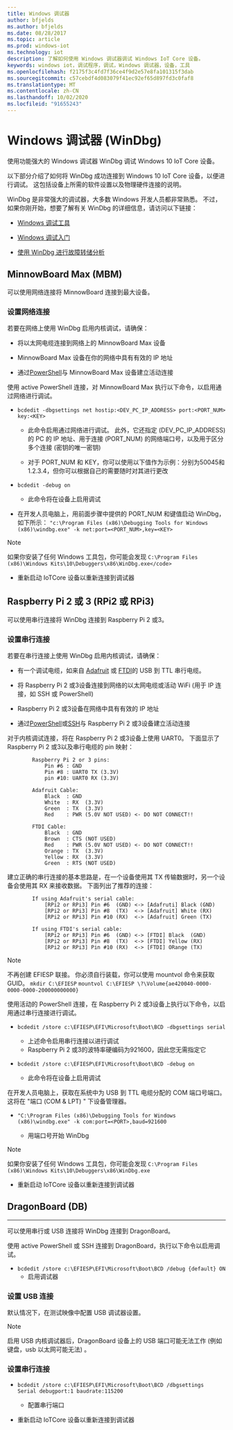 ```yaml
---
title: Windows 调试器
author: bfjelds
ms.author: bfjelds
ms.date: 08/28/2017
ms.topic: article
ms.prod: windows-iot
ms.technology: iot
description: 了解如何使用 Windows 调试器调试 Windows IoT Core 设备。
keywords: windows iot，调试程序，调试，Windows 调试器，设备，工具
ms.openlocfilehash: f2175f3c4fd7f36ce4f9d2e57e8fa101315f3dab
ms.sourcegitcommit: c57cebdf4d083079f41ec92ef65d897fd3c0faf8
ms.translationtype: MT
ms.contentlocale: zh-CN
ms.lasthandoff: 10/02/2020
ms.locfileid: "91655243"
---
```

# <a name="windows-debugger-windbg"></a>Windows 调试器 (WinDbg)
使用功能强大的 Windows 调试器 WinDbg 调试 Windows 10 IoT Core 设备。

以下部分介绍了如何将 WinDbg 成功连接到 Windows 10 IoT Core 设备，以便进行调试。  这包括设备上所需的软件设置以及物理硬件连接的说明。  

WinDbg 是非常强大的调试器，大多数 Windows 开发人员都非常熟悉。  不过，如果你刚开始，想要了解有关 WinDbg 的详细信息，请访问以下链接：

* [Windows 调试工具](https://msdn.microsoft.com/library/windows/hardware/ff551063(v=vs.85).aspx)

* [Windows 调试入门](https://msdn.microsoft.com/library/windows/hardware/mt219729(v=vs.85).aspx)

* [使用 WinDbg 进行故障转储分析](https://msdn.microsoft.com/library/windows/hardware/ff539316(v=vs.85).aspx)


## <a name="minnowboard-max-mbm"></a>MinnowBoard Max (MBM) 

可以使用网络连接将 MinnowBoard 连接到最大设备。

### <a name="setup-network-connection"></a>设置网络连接

若要在网络上使用 WinDbg 启用内核调试，请确保：

* 将以太网电缆连接到网络上的 MinnowBoard Max 设备

* MinnowBoard Max 设备在你的网络中具有有效的 IP 地址

* 通过[PowerShell](../connect-your-device/PowerShell.md)与 MinnowBoard Max 设备建立活动连接

使用 active PowerShell 连接，对 MinnowBoard Max 执行以下命令，以启用通过网络进行调试。

* `bcdedit -dbgsettings net hostip:<DEV_PC_IP_ADDRESS> port:<PORT_NUM> key:<KEY>`

    * 此命令启用通过网络进行调试。  此外，它还指定 (DEV_PC_IP_ADDRESS) 的 PC 的 IP 地址、用于连接 (PORT_NUM) 的网络端口号，以及用于区分多个连接 (密钥的唯一密钥) 

    * 对于 PORT_NUM 和 KEY，你可以使用以下值作为示例：分别为50045和1.2.3.4，但你可以根据自己的需要随时对其进行更改

* `bcdedit -debug on`

    * 此命令将在设备上启用调试

* 在开发人员电脑上，用前面步骤中提供的 PORT_NUM 和键值启动 WinDbg，如下所示： `"c:\Program Files (x86)\Debugging Tools for Windows (x86)\windbg.exe" -k net:port=<PORT_NUM>,key=<KEY>`

> [!NOTE]
> 如果你安装了任何 Windows 工具包，你可能会发现 `C:\Program Files (x86)\Windows Kits\10\Debuggers\x86\WinDbg.exe</code>`

* 重新启动 IoTCore 设备以重新连接到调试器

## <a name="raspberry-pi-2-or-3-rpi2-or-rpi3"></a>Raspberry Pi 2 或 3 (RPi2 或 RPi3) 

可以使用串行连接将 WinDbg 连接到 Raspberry Pi 2 或3。

### <a name="setup-serial-connection"></a>设置串行连接

若要在串行连接上使用 WinDbg 启用内核调试，请确保：

* 有一个调试电缆，如来自 [Adafruit](https://www.adafruit.com/product/954) 或 [FTDI](http://shop.clickandbuild.com/cnb/shop/ftdichip?productID=53&op=catalogue-product_info-null&prodCategoryID=105)的 USB 到 TTL 串行电缆。

* 将 Raspberry Pi 2 或3设备连接到网络的以太网电缆或活动 WiFi (用于 IP 连接，如 SSH 或 PowerShell) 

* Raspberry Pi 2 或3设备在网络中具有有效的 IP 地址

* 通过[PowerShell](../connect-your-device/PowerShell.md)或[SSH](../connect-your-device/SSH.md)与 Raspberry Pi 2 或3设备建立活动连接

对于内核调试连接，将在 Raspberry Pi 2 或3设备上使用 UART0。  下面显示了 Raspberry Pi 2 或3以及串行电缆的 pin 映射：
```
        Raspberry Pi 2 or 3 pins:
            Pin #6 : GND
            Pin #8 : UART0 TX (3.3V)
            pin #10: UART0 RX (3.3V)

        Adafruit Cable:
            Black  : GND
            White  : RX  (3.3V)
            Green  : TX  (3.3V)
            Red    : PWR (5.0V NOT USED) <- DO NOT CONNECT!!

        FTDI Cable:
            Black  : GND
            Brown  : CTS (NOT USED)
            Red    : PWR (5.0V NOT USED) <- DO NOT CONNECT!!
            Orange : TX  (3.3V)
            Yellow : RX  (3.3V)
            Green  : RTS (NOT USED)
```         
建立正确的串行连接的基本思路是，在一个设备使用其 TX 传输数据时，另一个设备会使用其 RX 来接收数据。  下面列出了推荐的连接：
```
        If using Adafruit's serial cable:
            [RPi2 or RPi3] Pin #6  (GND) <-> [Adafruti] Black (GND)
            [RPi2 or RPi3] Pin #8  (TX)  <-> [Adafruit] White (RX)
            [RPi2 or RPi3] Pin #10 (RX)  <-> [Adafruit] Green (TX)

        If using FTDI's serial cable:
            [RPi2 or RPi3] Pin #6  (GND) <-> [FTDI] Black  (GND)
            [RPi2 or RPi3] Pin #8  (TX)  <-> [FTDI] Yellow (RX)
            [RPi2 or RPi3] Pin #10 (RX)  <-> [FTDI] ORange (TX)
```
> [!NOTE]
> 不再创建 EFIESP 联接。 你必须自行装载，你可以使用 mountvol 命令来获取 GUID。
`mkdir C:\EFIESP`
`mountvol C:\EFIESP \?\Volume{ae420040-0000-0000-0000-200000000000}`

使用活动的 PowerShell 连接，在 Raspberry Pi 2 或3设备上执行以下命令，以启用通过串行连接进行调试。

* `bcdedit /store c:\EFIESP\EFI\Microsoft\Boot\BCD -dbgsettings serial`

    * 上述命令启用串行连接以进行调试
    * Raspberry Pi 2 或3的波特率硬编码为921600，因此您无需指定它

* `bcdedit /store c:\EFIESP\EFI\Microsoft\Boot\BCD -debug on`

    * 此命令将在设备上启用调试

在开发人员电脑上，获取在系统中为 USB 到 TTL 电缆分配的 COM 端口号端口。 这将在 "端口 (COM & LPT) " 下设备管理器。

* `"C:\Program Files (x86)\Debugging Tools for Windows (x86)\windbg.exe" -k com:port=<PORT>,baud=921600`

    * 用端口号开始 WinDbg

> [!NOTE]
> 如果你安装了任何 Windows 工具包，你可能会发现 `C:\Program Files (x86)\Windows Kits\10\Debuggers\x86\WinDbg.exe`

* 重新启动 IoTCore 设备以重新连接到调试器


## <a name="dragonboard-db"></a>DragonBoard (DB) 
___

可以使用串行或 USB 连接将 WinDbg 连接到 DragonBoard。

使用 active PowerShell 或 SSH 连接到 DragonBoard，执行以下命令以启用调试。

* `bcdedit /store c:\EFIESP\EFI\Microsoft\Boot\BCD /debug {default} ON`
    * 启用调试器

### <a name="setup-usb-connection"></a>设置 USB 连接
默认情况下，在测试映像中配置 USB 调试器设置。

> [!NOTE]
> 启用 USB 内核调试器后，DragonBoard 设备上的 USB 端口可能无法工作 (例如键盘，usb 以太网可能无法) 。

### <a name="setup-serial-connection"></a>设置串行连接

* `bcdedit /store c:\EFIESP\EFI\Microsoft\Boot\BCD /dbgsettings  Serial debugport:1 baudrate:115200`
    * 配置串行端口

* 重新启动 IoTCore 设备以重新连接到调试器
